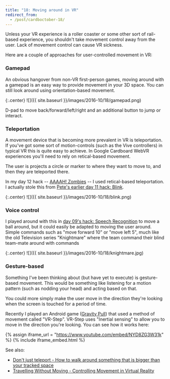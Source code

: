 ```yaml
---
title: "18: Moving around in VR"
redirect_from:
  - /post/cardboctober-18/
---
```


Unless your VR experience is a roller coaster or some other sort of rail-based experience, you shouldn't take movement control away from the user. Lack of movement control can cause VR sickness.

Here are a couple of approaches for user-controlled movement in VR:

<!-- more -->

### Gamepad

An obvious hangover from non-VR first-person games, moving around with a gamepad is an easy way to provide movement in your 3D space. You can still look around using orientation-based movement.

{:.center}
![]({{ site.baseurl }}/images/2016-10/18/gamepad.png)

D-pad to move back/forward/left/right and an additional button to jump or interact.

### Teleportation

A movement device that is becoming more prevalent in VR is teleportation. If you've got some sort of motion-controls (such as the Vive controllers) in typical VR this is quite easy to achieve. In Google Cardboard WebVR experiences you'll need to rely on retical-based movement.

The user is projects a circle or marker to where they want to move to, and then they are teleported there.

In my day 12 hack -- [AAAAH! Zombies](https://cardboctober.xyz/max/12/) -- I used retical-based teleportation. I actually stole this from [Pete's earlier day 11 hack: Blink](https://cardboctober.xyz/pete/11/).

{:.center}
![]({{ site.baseurl }}/images/2016-10/18/blink.png)

### Voice control

I played around with this in [day 09's hack: Speech Recognition](https://cardboctober.xyz/max/09/) to move a ball around, but it could easily be adapted to moving the user around. Simple commands such as "move forward 10" or "move left 5", much like the old Television series "Knightmare" where the team command their blind team-mate around with commands

{:.center}
![]({{ site.baseurl }}/images/2016-10/18/knightmare.jpg)

### Gesture-based

Something I've been thinking about (but have yet to execute) is gesture-based movement. This would be something like listening for a motion pattern (such as nodding your head) and acting based on that.

You could more simply make the user move in the direction they're looking when the screen is touched for a period of time.

Recently I played an Android game ([Gravity Pull](https://play.google.com/store/apps/details?id=com.VRMersive.GravityDrop)) that used a method of movement called "VR-Step". VR-Step uses "Inertial sensing" to allow you to move in the direction you're looking. You can see how it works here:

{% assign iframe_url = "https://www.youtube.com/embed/NYD8ZG3W31k" %}
{% include iframe_embed.html %}


See also:

- [Don't just teleport - How to walk around something that is bigger than your tracked space](https://www.youtube.com/watch?v=At_Zac4Xezw)
- [Travelling Without Moving - Controlling Movement in Virtual Reality](https://www.youtube.com/watch?v=Zsg8L43k7QY)
